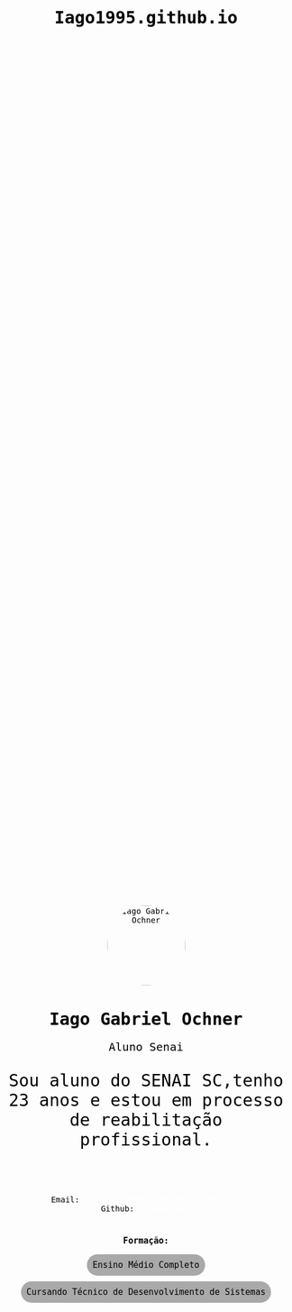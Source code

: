 # Iago1995.github.io
<!DOCTYPE html>
<html lang="en">
 <head>
   <meta name="viewport" content="width=device-width, initial scale=1.0">
   <meta http-equiv="X-UA-Compatible" content="ie=edge">
   <meta charset="UTF-8">
   <title>Iago Gabriel Ochner</title>
   <meta name="description" content="Sou aluno do SENAI SC,tenho 23 anos e estou em processo de reabilitação proficional.">
   <meta property="og:description" content="Sou aluno do SENAI SC,tenho 23 anos e estou em processo de reabilitação profissional.">
   <meta property="og:image" content="http://pre15.deviantart.net/6412/th/pre/i/2014/261/a/0/dick_dastardly____dick_vigarista__by_ikarow-d7zm0ld.jpg">
   <link rel="shortcut icon" href="favicon.ico" type="image/x-icon" />
   <style type="text/css">
     body {
       background-image: url("http://img.elo7.com.br/product/original/8F0159/ceu-azul-270cm-x-2-0cm-paineis-fotograficos.jpg") ;
       font-family: monospace;
       text-align: center;
       color: #000000;
     }

     a:link, a:visited, a:active {
       text-decoration: none;
     }
     a:hover {
       text-decoration: none; 
       color:#000000;
     }
     h1 {
       font-size: 30px;
       color: #000000;
     }
     h2 {
       font-size: 15px;
       margin: 10px 0;
     }
     a {
       color: #FFFFFF;
       text-decoration: none;
     }
     section {
       margin: 15px 0;
     }
     .container {
       display: flex;
       align-items: center;
       justify-content: center;
       flex-direction: column;
       min-height: 95vh;
     }
     header {
       color: #000000;
     }
     header .photo img {
       border-radius: 50%;
     }
     header .basic-info .current-role {
       font-size: 20px;
     }
     header .sub-current-role {
       font-size: 30px;
       margin-bottom: 25px;
     }
     .contact {
       margin-top: 0;
     }
     .contact h2 {
       display: none;
     }
     .socials {
       margin: 15px 0;
     }
     .tags .tag {
       padding: 10px 10px;
       background-color: #A9A9A9;
       font-size: 15px;
       border-radius: 90px;
       display: inline-block;
       margin: 5px 0;
     }
     .companies img {
       margin: 10px;
       height: 25px;
     }
   </style>
 </head>

 <body>
   <main class="container">
     <header>
       <div class="photo">
         <img src="http://pre15.deviantart.net/6412/th/pre/i/2014/261/a/0/dick_dastardly____dick_vigarista__by_ikarow-d7zm0ld.jpg" alt="Iago Gabriel Ochner" width="139" height="142">
       </div>
       <div class="basic-info">
         <h1>Iago Gabriel Ochner</h1>
         <p class="current-role">Aluno Senai</p>
         <p class="sub-current-role">Sou aluno do SENAI SC,tenho 23 anos e estou em processo de reabilitação profissional.</p>
       </div>
     </header>
     <section class="contact">
       <h2 aria-hidden="true">Formação:</h2>
       <div>
         Email:
         <a href="mailto:iago_ochner@estudante.sc.senai.br">iago_ochner@estudante.sc.senai.br</a></div>
          <div>
         Github:
         <a href="https://github.com/Iago1995">@IagoOchner</a></div>
     </section>
     <section class="tags">
       <h2>Formação:</h2>
       <span class="tag">Ensino Médio Completo</span>
       <span class="tag">Cursando Técnico de Desenvolvimento de Sistemas</span>
     </section>
     <footer id="Date"></footer>
     <script language="javascript" type="text/javascript">
        function time(){
          var today=new Date();
          var  h=today.getHours();
          var d=today.getDate();
          var m=today.getMinutes();
          var s=today.getSeconds();
          var a=today.getFullYear();
          var mes=today.getMonth()+1;
          document.getElementById('Date').innerHTML= d+ '/' +mes+ '/' +a+' '+h+':' +m+ ':' +s;
        }
        setInterval(time,500);
      </script>
    </main>
  </body>
</html>
